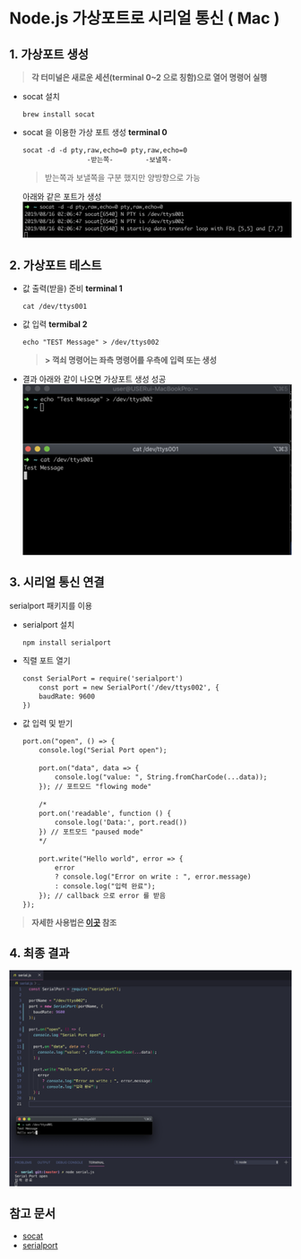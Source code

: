 # Node.js 가상포트로 시리얼 통신 ( Mac )

## 1. 가상포트 생성 
> **각 터미널은 새로운 세션(terminal 0~2 으로 칭함)으로 열어 명령어 실행**

* socat 설치
    ```
    brew install socat
    ```

* socat 을 이용한 가상 포트 생성 **terminal 0**
    ```
    socat -d -d pty,raw,echo=0 pty,raw,echo=0
                    -받는쪽-        -보낼쪽-        
    ```
     >받는쪽과 보낼쪽을 구분 했지만 양방향으로 가능
    
     아래와 같은 포트가 생성
    ![socat](./img/socat.png)

 ## 2. 가상포트 테스트

  * 값 출력(받을) 준비  **terminal 1**
    ```
    cat /dev/ttys001
    ```
* 값 입력  **termibal 2**
    ```
    echo "TEST Message" > /dev/ttys002
    ```
    > **\> 꺽쇠 명령어는 좌측 명령어를 우측에 입력 또는 생성**
* 결과
  아래와 같이 나오면 가상포트 생성 성공
  ![result](./img/result.png)

## 3. 시리얼 통신 연결
serialport 패키지를 이용   

* serialport 설치
    ```
    npm install serialport
    ```
* 직렬 포트 열기
    ```
    const SerialPort = require('serialport')
        const port = new SerialPort('/dev/ttys002', {
        baudRate: 9600
    })
    ```
* 값 입력 및 받기
    ```
    port.on("open", () => {
        console.log("Serial Port open");

        port.on("data", data => {
            console.log("value: ", String.fromCharCode(...data));
        }); // 포트모드 "flowing mode"
        
        /*
        port.on('readable', function () {
            console.log('Data:', port.read())
        }) // 포트모드 "paused mode"
        */

        port.write("Hello world", error => {
            error
            ? console.log("Error on write : ", error.message)
            : console.log("입력 완료");
        }); // callback 으로 error 를 받음
    });
    ```

> **자세한 사용법은 [이곳](http://www.google.co.kr) 참조**

## 4. 최종 결과
![code](img/code.png)

## 참고 문서
 * [socat](https://stackoverflow.com/questions/52187/virtual-serial-port-for-linux)
 * [serialport](https://serialport.io/docs/guide-usage)

   





